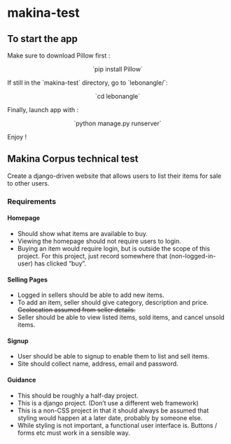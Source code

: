 # makina-test
## To start the app
Make sure to download Pillow first :
<p style="text-align: center;">`pip install Pillow`</p>
If still in the `makina-test` directory, go to `lebonangle/`:
<p style="text-align: center;">`cd lebonangle`</p>
Finally, launch app with :
<p style="text-align: center;">`python manage.py runserver`</p>

Enjoy !
## Makina Corpus technical test
Create a django-driven website that allows users to list their items for sale to other users.
### Requirements

#### Homepage

- Should show what items are available to buy.
- Viewing the homepage should not require users to login.
- Buying an item would require login, but is outside the scope of this project. For this project, just record somewhere that (non-logged-in-user) has clicked “buy”.

#### Selling Pages

- Logged in sellers should be able to add new items.
- To add an item, seller should give category, description and price. ~~Geolocation assumed from seller details.~~
- Seller should be able to view listed items, sold items, and cancel unsold items.

#### Signup

- User should be able to signup to enable them to list and sell items.
- Site should collect name, address, email and password.

#### Guidance

- This should be roughly a half-day project.
- This is a django project. (Don’t use a different web framework)
- This is a non-CSS project in that it should always be assumed that styling would happen at a later date, probably by someone else.
- While styling is not important, a functional user interface is. Buttons / forms etc must work in a sensible way.



